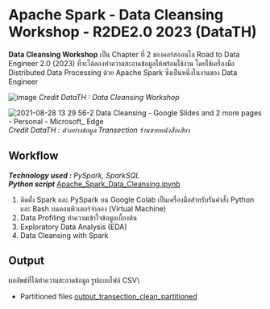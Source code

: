 # Apache Spark - Data Cleansing Workshop - R2DE2.0 2023 (DataTH)
**Data Cleansing Workshop** เป็น Chapter ที่ 2 ของคอร์สออนไล Road to Data Engineer 2.0 (2023) ที่จะได้ลองทำความสะอาดข้อมูลให้พร้อมใช้งาน โดยใช้เครื่องมือ Distributed Data Processing ด้วย Apache Spark ซึ่งเป็นหนึ่งในงานของ Data Engineer

![image](https://github.com/suben-mk/Apache-Spark-Data-Cleansing-R2DE2.0/assets/89971741/4e3a67fa-177f-455b-a935-8b9d6c200eab)
_Credit DataTH : Data Cleansing Workshop_

![2021-08-28 13 29 56-2 Data Cleansing - Google Slides and 2 more pages - Personal - Microsoft_ Edge](https://github.com/suben-mk/Apache-Spark-Data-Cleansing-R2DE2.0/assets/89971741/7367f770-babc-47d1-928f-bbcfd7493f72)
_Credit DataTH : ตัวอย่างข้อมูล Transection ร้านขายหนังสือเสียง_

## Workflow
_**Technology used :** PySpark, SparkSQL_\
_**Python script**_ [Apache_Spark_Data_Cleansing.ipynb](https://github.com/suben-mk/Apache-Spark-Data-Cleansing-R2DE2.0/blob/main/Apache_Spark_Data_Cleansing.ipynb)
1. ติดตั้ง Spark และ PySpark บน Google Colab เป็นเครื่องมือสำหรับรันคำสั่ง Python และ Bash บนคอมพิวเตอร์จำลอง (Virtual Machine)
2. Data Profiling ทำความเข้าใจข้อมูลเบื้องต้น
3. Exploratory Data Analysis (EDA)
4. Data Cleansing with Spark

## Output
ผลลัพธ์ที่ได้ทำความสะอาดข้อมูล รูปแบบไฟล์ CSV\
* Partitioned files [output_transection_clean_partitioned](https://github.com/suben-mk/Apache-Spark-Data-Cleansing-R2DE2.0/tree/main/output_transection_clean_partitioned)
